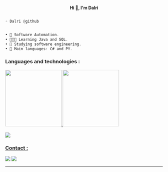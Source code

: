 <p align='center'>
  <b>Hi 👋, I'm Dalri</b><br>

```py

◦ Dalri @github

```
```csharp

• 🤖 Software Automation.
• 👨🏻‍💻 Learning Java and SQL.
• 📓 Studying software engineering.
• 🌟 Main languages: C# and PY.
```


### Languages and technologies :
<div>
  <a href="https://github.com/Dalri05">
  <img height="180em" src="https://github-readme-stats.vercel.app/api?username=Dalri05&show_icons=true&theme=transparent&include_all_commits=true&count_private=true"/>
  <img height="180em" src="https://github-readme-stats.vercel.app/api/top-langs/?username=Dalri05&layout=compact&langs_count=7&theme=transparent"/>
</div>
	  
<div style="display: inline_block"><br>
  <img src="https://skillicons.dev/icons?i=cs,py,java,html,css,flask,fastapi,dotnet,mysql,postman,linux,vscode,visualstudio,github,git" />
</div>

 ### Contact :
 
<div> 
  <a href = "joao.dalri05@gmail.com"><img src="https://img.shields.io/badge/-Gmail-%23333?style=for-the-badge&logo=gmail&logoColor=white" target="_blank"></a>
  <a href="https://www.linkedin.com/in/joão-dalri-b0a753291/" target="_blank"><img src="https://img.shields.io/badge/-LinkedIn-%230077B5?style=for-the-badge&logo=linkedin&logoColor=white" target="_blank"></a> 
	
  --------------------------------------







